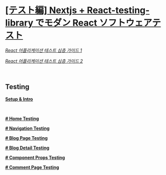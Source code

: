 # [[テスト編] Nextjs + React-testing-library でモダン React ソフトウェアテスト](https://www.udemy.com/course/nextjs-react-testing-library-react/)

_[React 어플리케이션 테스트 심층 가이드 1](https://blog.rhostem.com/posts/2020-10-14-beginners-guide-to-testing-react-1)_

_[React 어플리케이션 테스트 심층 가이드 2](https://blog.rhostem.com/posts/2020-10-15-beginners-guide-to-testing-react-2)_

<br />

## Testing

**[Setup & Intro](docs/intro.md)**

 <br />

**[# Home Testing](docs/home.md)**

**[# Navigation Testing](docs/navigation.md)**

**[# Blog Page Testing](docs/blog.md)**

**[# Blog Detail Testing](docs/blog-detail.md)**

**[# Component Props Testing](docs/props.md)**

**[# Comment Page Testing](docs/comment.md)**
